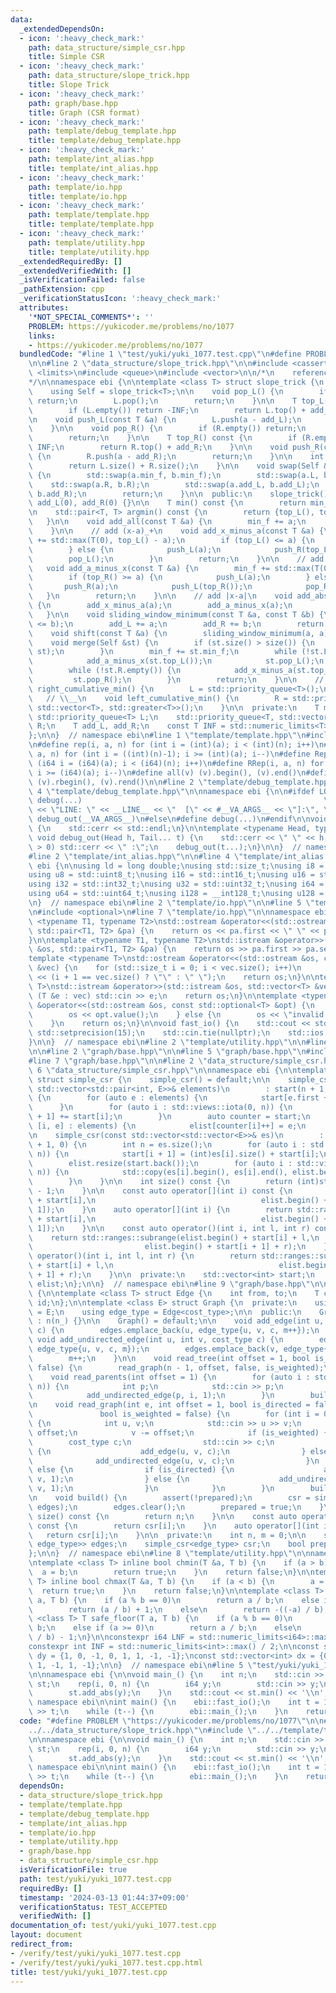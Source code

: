 ```yaml
---
data:
  _extendedDependsOn:
  - icon: ':heavy_check_mark:'
    path: data_structure/simple_csr.hpp
    title: Simple CSR
  - icon: ':heavy_check_mark:'
    path: data_structure/slope_trick.hpp
    title: Slope Trick
  - icon: ':heavy_check_mark:'
    path: graph/base.hpp
    title: Graph (CSR format)
  - icon: ':heavy_check_mark:'
    path: template/debug_template.hpp
    title: template/debug_template.hpp
  - icon: ':heavy_check_mark:'
    path: template/int_alias.hpp
    title: template/int_alias.hpp
  - icon: ':heavy_check_mark:'
    path: template/io.hpp
    title: template/io.hpp
  - icon: ':heavy_check_mark:'
    path: template/template.hpp
    title: template/template.hpp
  - icon: ':heavy_check_mark:'
    path: template/utility.hpp
    title: template/utility.hpp
  _extendedRequiredBy: []
  _extendedVerifiedWith: []
  _isVerificationFailed: false
  _pathExtension: cpp
  _verificationStatusIcon: ':heavy_check_mark:'
  attributes:
    '*NOT_SPECIAL_COMMENTS*': ''
    PROBLEM: https://yukicoder.me/problems/no/1077
    links:
    - https://yukicoder.me/problems/no/1077
  bundledCode: "#line 1 \"test/yuki/yuki_1077.test.cpp\"\n#define PROBLEM \"https://yukicoder.me/problems/no/1077\"\
    \n\n#line 2 \"data_structure/slope_trick.hpp\"\n\n#include <cassert>\n#include\
    \ <limits>\n#include <queue>\n#include <vector>\n\n/*\n    reference: https://maspypy.com/slope-trick-1-%e8%a7%a3%e8%aa%ac%e7%b7%a8\n\
    */\n\nnamespace ebi {\n\ntemplate <class T> struct slope_trick {\n  private:\n\
    \    using Self = slope_trick<T>;\n\n    void pop_L() {\n        if (L.empty())\
    \ return;\n        L.pop();\n        return;\n    }\n\n    T top_L() const {\n\
    \        if (L.empty()) return -INF;\n        return L.top() + add_L;\n    }\n\
    \n    void push_L(const T &a) {\n        L.push(a - add_L);\n        return;\n\
    \    }\n\n    void pop_R() {\n        if (R.empty()) return;\n        R.pop();\n\
    \        return;\n    }\n\n    T top_R() const {\n        if (R.empty()) return\
    \ INF;\n        return R.top() + add_R;\n    }\n\n    void push_R(const T &a)\
    \ {\n        R.push(a - add_R);\n        return;\n    }\n\n    int size() {\n\
    \        return L.size() + R.size();\n    }\n\n    void swap(Self &a, Self &b)\
    \ {\n        std::swap(a.min_f, b.min_f);\n        std::swap(a.L, b.L);\n    \
    \    std::swap(a.R, b.R);\n        std::swap(a.add_L, b.add_L);\n        std::swap(a.add_R,\
    \ b.add_R);\n        return;\n    }\n\n  public:\n    slope_trick() : min_f(0),\
    \ add_L(0), add_R(0) {}\n\n    T min() const {\n        return min_f;\n    }\n\
    \n    std::pair<T, T> argmin() const {\n        return {top_L(), top_R()};\n \
    \   }\n\n    void add_all(const T &a) {\n        min_f += a;\n        return;\n\
    \    }\n\n    // add (x-a)_+\n    void add_x_minus_a(const T &a) {\n        min_f\
    \ += std::max(T(0), top_L() - a);\n        if (top_L() <= a) {\n            push_R(a);\n\
    \        } else {\n            push_L(a);\n            push_R(top_L());\n    \
    \        pop_L();\n        }\n        return;\n    }\n\n    // add (a-x)_+\n \
    \   void add_a_minus_x(const T &a) {\n        min_f += std::max(T(0), a - top_R());\n\
    \        if (top_R() >= a) {\n            push_L(a);\n        } else {\n     \
    \       push_R(a);\n            push_L(top_R());\n            pop_R();\n     \
    \   }\n        return;\n    }\n\n    // add |x-a|\n    void add_abs(const T &a)\
    \ {\n        add_x_minus_a(a);\n        add_a_minus_x(a);\n        return;\n \
    \   }\n\n    void sliding_window_minimum(const T &a, const T &b) {\n        assert(a\
    \ <= b);\n        add_L += a;\n        add_R += b;\n        return;\n    }\n\n\
    \    void shift(const T &a) {\n        sliding_window_minimum(a, a);\n    }\n\n\
    \    void merge(Self &st) {\n        if (st.size() > size()) {\n            swap((*this),\
    \ st);\n        }\n        min_f += st.min_f;\n        while (!st.L.empty()) {\n\
    \            add_a_minus_x(st.top_L());\n            st.pop_L();\n        }\n\
    \        while (!st.R.empty()) {\n            add_x_minus_a(st.top_R());\n   \
    \         st.pop_R();\n        }\n        return;\n    }\n\n    // __/\n    void\
    \ right_cumulative_min() {\n        L = std::priority_queue<T>();\n    }\n\n \
    \   // \\__\n    void left_cumulative_min() {\n        R = std::priority_queue<T,\
    \ std::vector<T>, std::greater<T>>();\n    }\n\n  private:\n    T min_f;\n   \
    \ std::priority_queue<T> L;\n    std::priority_queue<T, std::vector<T>, std::greater<T>>\
    \ R;\n    T add_L, add_R;\n    const T INF = std::numeric_limits<T>::max() / 4;\n\
    };\n\n}  // namespace ebi\n#line 1 \"template/template.hpp\"\n#include <bits/stdc++.h>\n\
    \n#define rep(i, a, n) for (int i = (int)(a); i < (int)(n); i++)\n#define rrep(i,\
    \ a, n) for (int i = ((int)(n)-1); i >= (int)(a); i--)\n#define Rep(i, a, n) for\
    \ (i64 i = (i64)(a); i < (i64)(n); i++)\n#define RRep(i, a, n) for (i64 i = ((i64)(n)-i64(1));\
    \ i >= (i64)(a); i--)\n#define all(v) (v).begin(), (v).end()\n#define rall(v)\
    \ (v).rbegin(), (v).rend()\n\n#line 2 \"template/debug_template.hpp\"\n\n#line\
    \ 4 \"template/debug_template.hpp\"\n\nnamespace ebi {\n\n#ifdef LOCAL\n#define\
    \ debug(...)                                                      \\\n    std::cerr\
    \ << \"LINE: \" << __LINE__ << \"  [\" << #__VA_ARGS__ << \"]:\", \\\n       \
    \ debug_out(__VA_ARGS__)\n#else\n#define debug(...)\n#endif\n\nvoid debug_out()\
    \ {\n    std::cerr << std::endl;\n}\n\ntemplate <typename Head, typename... Tail>\
    \ void debug_out(Head h, Tail... t) {\n    std::cerr << \" \" << h;\n    if (sizeof...(t)\
    \ > 0) std::cerr << \" :\";\n    debug_out(t...);\n}\n\n}  // namespace ebi\n\
    #line 2 \"template/int_alias.hpp\"\n\n#line 4 \"template/int_alias.hpp\"\n\nnamespace\
    \ ebi {\n\nusing ld = long double;\nusing std::size_t;\nusing i8 = std::int8_t;\n\
    using u8 = std::uint8_t;\nusing i16 = std::int16_t;\nusing u16 = std::uint16_t;\n\
    using i32 = std::int32_t;\nusing u32 = std::uint32_t;\nusing i64 = std::int64_t;\n\
    using u64 = std::uint64_t;\nusing i128 = __int128_t;\nusing u128 = __uint128_t;\n\
    \n}  // namespace ebi\n#line 2 \"template/io.hpp\"\n\n#line 5 \"template/io.hpp\"\
    \n#include <optional>\n#line 7 \"template/io.hpp\"\n\nnamespace ebi {\n\ntemplate\
    \ <typename T1, typename T2>\nstd::ostream &operator<<(std::ostream &os, const\
    \ std::pair<T1, T2> &pa) {\n    return os << pa.first << \" \" << pa.second;\n\
    }\n\ntemplate <typename T1, typename T2>\nstd::istream &operator>>(std::istream\
    \ &os, std::pair<T1, T2> &pa) {\n    return os >> pa.first >> pa.second;\n}\n\n\
    template <typename T>\nstd::ostream &operator<<(std::ostream &os, const std::vector<T>\
    \ &vec) {\n    for (std::size_t i = 0; i < vec.size(); i++)\n        os << vec[i]\
    \ << (i + 1 == vec.size() ? \"\" : \" \");\n    return os;\n}\n\ntemplate <typename\
    \ T>\nstd::istream &operator>>(std::istream &os, std::vector<T> &vec) {\n    for\
    \ (T &e : vec) std::cin >> e;\n    return os;\n}\n\ntemplate <typename T>\nstd::ostream\
    \ &operator<<(std::ostream &os, const std::optional<T> &opt) {\n    if (opt) {\n\
    \        os << opt.value();\n    } else {\n        os << \"invalid value\";\n\
    \    }\n    return os;\n}\n\nvoid fast_io() {\n    std::cout << std::fixed <<\
    \ std::setprecision(15);\n    std::cin.tie(nullptr);\n    std::ios::sync_with_stdio(false);\n\
    }\n\n}  // namespace ebi\n#line 2 \"template/utility.hpp\"\n\n#line 5 \"template/utility.hpp\"\
    \n\n#line 2 \"graph/base.hpp\"\n\n#line 5 \"graph/base.hpp\"\n#include <ranges>\n\
    #line 7 \"graph/base.hpp\"\n\n#line 2 \"data_structure/simple_csr.hpp\"\n\n#line\
    \ 6 \"data_structure/simple_csr.hpp\"\n\nnamespace ebi {\n\ntemplate <class E>\
    \ struct simple_csr {\n    simple_csr() = default;\n\n    simple_csr(int n, const\
    \ std::vector<std::pair<int, E>>& elements)\n        : start(n + 1, 0), elist(elements.size())\
    \ {\n        for (auto e : elements) {\n            start[e.first + 1]++;\n  \
    \      }\n        for (auto i : std::views::iota(0, n)) {\n            start[i\
    \ + 1] += start[i];\n        }\n        auto counter = start;\n        for (auto\
    \ [i, e] : elements) {\n            elist[counter[i]++] = e;\n        }\n    }\n\
    \n    simple_csr(const std::vector<std::vector<E>>& es)\n        : start(es.size()\
    \ + 1, 0) {\n        int n = es.size();\n        for (auto i : std::views::iota(0,\
    \ n)) {\n            start[i + 1] = (int)es[i].size() + start[i];\n        }\n\
    \        elist.resize(start.back());\n        for (auto i : std::views::iota(0,\
    \ n)) {\n            std::copy(es[i].begin(), es[i].end(), elist.begin() + start[i]);\n\
    \        }\n    }\n\n    int size() const {\n        return (int)start.size()\
    \ - 1;\n    }\n\n    const auto operator[](int i) const {\n        return std::ranges::subrange(elist.begin()\
    \ + start[i],\n                                     elist.begin() + start[i +\
    \ 1]);\n    }\n    auto operator[](int i) {\n        return std::ranges::subrange(elist.begin()\
    \ + start[i],\n                                     elist.begin() + start[i +\
    \ 1]);\n    }\n\n    const auto operator()(int i, int l, int r) const {\n    \
    \    return std::ranges::subrange(elist.begin() + start[i] + l,\n            \
    \                         elist.begin() + start[i + 1] + r);\n    }\n    auto\
    \ operator()(int i, int l, int r) {\n        return std::ranges::subrange(elist.begin()\
    \ + start[i] + l,\n                                     elist.begin() + start[i\
    \ + 1] + r);\n    }\n\n  private:\n    std::vector<int> start;\n    std::vector<E>\
    \ elist;\n};\n\n}  // namespace ebi\n#line 9 \"graph/base.hpp\"\n\nnamespace ebi\
    \ {\n\ntemplate <class T> struct Edge {\n    int from, to;\n    T cost;\n    int\
    \ id;\n};\n\ntemplate <class E> struct Graph {\n  private:\n    using cost_type\
    \ = E;\n    using edge_type = Edge<cost_type>;\n\n  public:\n    Graph(int n_)\
    \ : n(n_) {}\n\n    Graph() = default;\n\n    void add_edge(int u, int v, cost_type\
    \ c) {\n        edges.emplace_back(u, edge_type{u, v, c, m++});\n    }\n\n   \
    \ void add_undirected_edge(int u, int v, cost_type c) {\n        edges.emplace_back(u,\
    \ edge_type{u, v, c, m});\n        edges.emplace_back(v, edge_type{v, u, c, m});\n\
    \        m++;\n    }\n\n    void read_tree(int offset = 1, bool is_weighted =\
    \ false) {\n        read_graph(n - 1, offset, false, is_weighted);\n    }\n\n\
    \    void read_parents(int offset = 1) {\n        for (auto i : std::views::iota(1,\
    \ n)) {\n            int p;\n            std::cin >> p;\n            p -= offset;\n\
    \            add_undirected_edge(p, i, 1);\n        }\n        build();\n    }\n\
    \n    void read_graph(int e, int offset = 1, bool is_directed = false,\n     \
    \               bool is_weighted = false) {\n        for (int i = 0; i < e; i++)\
    \ {\n            int u, v;\n            std::cin >> u >> v;\n            u -=\
    \ offset;\n            v -= offset;\n            if (is_weighted) {\n        \
    \        cost_type c;\n                std::cin >> c;\n                if (is_directed)\
    \ {\n                    add_edge(u, v, c);\n                } else {\n      \
    \              add_undirected_edge(u, v, c);\n                }\n            }\
    \ else {\n                if (is_directed) {\n                    add_edge(u,\
    \ v, 1);\n                } else {\n                    add_undirected_edge(u,\
    \ v, 1);\n                }\n            }\n        }\n        build();\n    }\n\
    \n    void build() {\n        assert(!prepared);\n        csr = simple_csr<edge_type>(n,\
    \ edges);\n        edges.clear();\n        prepared = true;\n    }\n\n    int\
    \ size() const {\n        return n;\n    }\n\n    const auto operator[](int i)\
    \ const {\n        return csr[i];\n    }\n    auto operator[](int i) {\n     \
    \   return csr[i];\n    }\n\n  private:\n    int n, m = 0;\n\n    std::vector<std::pair<int,\
    \ edge_type>> edges;\n    simple_csr<edge_type> csr;\n    bool prepared = false;\n\
    };\n\n}  // namespace ebi\n#line 8 \"template/utility.hpp\"\n\nnamespace ebi {\n\
    \ntemplate <class T> inline bool chmin(T &a, T b) {\n    if (a > b) {\n      \
    \  a = b;\n        return true;\n    }\n    return false;\n}\n\ntemplate <class\
    \ T> inline bool chmax(T &a, T b) {\n    if (a < b) {\n        a = b;\n      \
    \  return true;\n    }\n    return false;\n}\n\ntemplate <class T> T safe_ceil(T\
    \ a, T b) {\n    if (a % b == 0)\n        return a / b;\n    else if (a >= 0)\n\
    \        return (a / b) + 1;\n    else\n        return -((-a) / b);\n}\n\ntemplate\
    \ <class T> T safe_floor(T a, T b) {\n    if (a % b == 0)\n        return a /\
    \ b;\n    else if (a >= 0)\n        return a / b;\n    else\n        return -((-a)\
    \ / b) - 1;\n}\n\nconstexpr i64 LNF = std::numeric_limits<i64>::max() / 4;\n\n\
    constexpr int INF = std::numeric_limits<int>::max() / 2;\n\nconst std::vector<int>\
    \ dy = {1, 0, -1, 0, 1, 1, -1, -1};\nconst std::vector<int> dx = {0, 1, 0, -1,\
    \ 1, -1, 1, -1};\n\n}  // namespace ebi\n#line 5 \"test/yuki/yuki_1077.test.cpp\"\
    \n\nnamespace ebi {\n\nvoid main_() {\n    int n;\n    std::cin >> n;\n    slope_trick<i64>\
    \ st;\n    rep(i, 0, n) {\n        i64 y;\n        std::cin >> y;\n        st.left_cumulative_min();\n\
    \        st.add_abs(y);\n    }\n    std::cout << st.min() << '\\n';\n}\n\n}  //\
    \ namespace ebi\n\nint main() {\n    ebi::fast_io();\n    int t = 1;\n    // std::cin\
    \ >> t;\n    while (t--) {\n        ebi::main_();\n    }\n    return 0;\n}\n"
  code: "#define PROBLEM \"https://yukicoder.me/problems/no/1077\"\n\n#include \"\
    ../../data_structure/slope_trick.hpp\"\n#include \"../../template/template.hpp\"\
    \n\nnamespace ebi {\n\nvoid main_() {\n    int n;\n    std::cin >> n;\n    slope_trick<i64>\
    \ st;\n    rep(i, 0, n) {\n        i64 y;\n        std::cin >> y;\n        st.left_cumulative_min();\n\
    \        st.add_abs(y);\n    }\n    std::cout << st.min() << '\\n';\n}\n\n}  //\
    \ namespace ebi\n\nint main() {\n    ebi::fast_io();\n    int t = 1;\n    // std::cin\
    \ >> t;\n    while (t--) {\n        ebi::main_();\n    }\n    return 0;\n}"
  dependsOn:
  - data_structure/slope_trick.hpp
  - template/template.hpp
  - template/debug_template.hpp
  - template/int_alias.hpp
  - template/io.hpp
  - template/utility.hpp
  - graph/base.hpp
  - data_structure/simple_csr.hpp
  isVerificationFile: true
  path: test/yuki/yuki_1077.test.cpp
  requiredBy: []
  timestamp: '2024-03-13 01:44:37+09:00'
  verificationStatus: TEST_ACCEPTED
  verifiedWith: []
documentation_of: test/yuki/yuki_1077.test.cpp
layout: document
redirect_from:
- /verify/test/yuki/yuki_1077.test.cpp
- /verify/test/yuki/yuki_1077.test.cpp.html
title: test/yuki/yuki_1077.test.cpp
---
```

